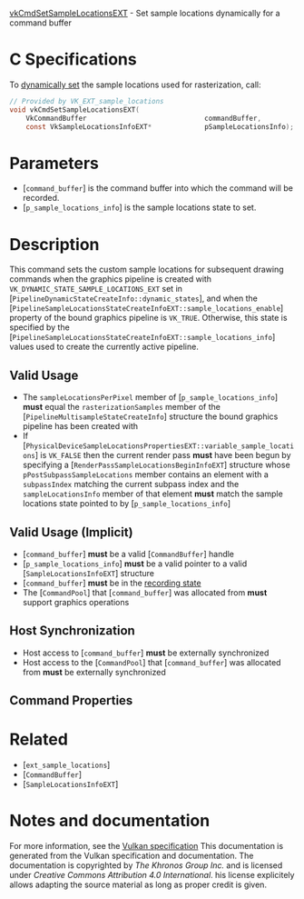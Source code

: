 [vkCmdSetSampleLocationsEXT](https://www.khronos.org/registry/vulkan/specs/1.3-extensions/man/html/vkCmdSetSampleLocationsEXT.html) - Set sample locations dynamically for a command buffer

# C Specifications
To [dynamically set](https://www.khronos.org/registry/vulkan/specs/1.3-extensions/html/vkspec.html#pipelines-dynamic-state) the sample locations used
for rasterization, call:
```c
// Provided by VK_EXT_sample_locations
void vkCmdSetSampleLocationsEXT(
    VkCommandBuffer                             commandBuffer,
    const VkSampleLocationsInfoEXT*             pSampleLocationsInfo);
```

# Parameters
- [`command_buffer`] is the command buffer into which the command will be recorded.
- [`p_sample_locations_info`] is the sample locations state to set.

# Description
This command sets the custom sample locations for subsequent drawing
commands when the graphics pipeline is created with
`VK_DYNAMIC_STATE_SAMPLE_LOCATIONS_EXT` set in
[`PipelineDynamicStateCreateInfo::dynamic_states`], and when the
[`PipelineSampleLocationsStateCreateInfoEXT::sample_locations_enable`]
property of the bound graphics pipeline is `VK_TRUE`.
Otherwise, this state is specified by the
[`PipelineSampleLocationsStateCreateInfoEXT::sample_locations_info`]
values used to create the currently active pipeline.
## Valid Usage
-    The `sampleLocationsPerPixel` member of [`p_sample_locations_info`] **must**  equal the `rasterizationSamples` member of the [`PipelineMultisampleStateCreateInfo`] structure the bound graphics pipeline has been created with
-    If [`PhysicalDeviceSampleLocationsPropertiesEXT::variable_sample_locations`] is `VK_FALSE` then the current render pass  **must**  have been begun by specifying a [`RenderPassSampleLocationsBeginInfoEXT`] structure whose `pPostSubpassSampleLocations` member contains an element with a `subpassIndex` matching the current subpass index and the `sampleLocationsInfo` member of that element  **must**  match the sample locations state pointed to by [`p_sample_locations_info`]

## Valid Usage (Implicit)
-  [`command_buffer`] **must**  be a valid [`CommandBuffer`] handle
-  [`p_sample_locations_info`] **must**  be a valid pointer to a valid [`SampleLocationsInfoEXT`] structure
-  [`command_buffer`] **must**  be in the [recording state]()
-    The [`CommandPool`] that [`command_buffer`] was allocated from  **must**  support graphics operations

## Host Synchronization
- Host access to [`command_buffer`] **must**  be externally synchronized
- Host access to the [`CommandPool`] that [`command_buffer`] was allocated from  **must**  be externally synchronized

## Command Properties

# Related
- [`ext_sample_locations`]
- [`CommandBuffer`]
- [`SampleLocationsInfoEXT`]

# Notes and documentation
For more information, see the [Vulkan specification](https://www.khronos.org/registry/vulkan/specs/1.3-extensions/html/vkspec.html)
This documentation is generated from the Vulkan specification and documentation.
The documentation is copyrighted by *The Khronos Group Inc.* and is licensed under *Creative Commons Attribution 4.0 International*.
his license explicitely allows adapting the source material as long as proper credit is given.
        